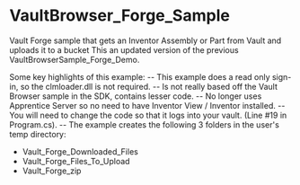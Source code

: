 # VaultBrowser_Forge_Sample
Vault Forge sample that gets an Inventor Assembly or Part from Vault and uploads it to a bucket
This an updated version of the previous VaultBrowserSample_Forge_Demo. 

Some key highlights of this example:
-- This example does a read only sign-in, so the clmloader.dll is not required.
-- Is not really based off the Vault Browser sample in the SDK, contains lesser code. 
-- No longer uses Apprentice Server so no need to have Inventor View / Inventor installed.
-- You will need to change the code so that it logs into your vault. (Line #19 in Program.cs).
-- The example creates the following 3 folders in the user's temp directory:
   - Vault_Forge_Downloaded_Files
   - Vault_Forge_Files_To_Upload
   - Vault_Forge_zip
